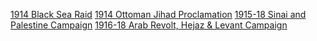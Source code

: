 [1914 Black Sea Raid](1914%20Black%20Sea%20Raid)
[1914 Ottoman Jihad Proclamation](1914%20Ottoman%20Jihad%20Proclamation)
[1915-18 Sinai and Palestine Campaign](1915-18%20Sinai%20and%20Palestine%20Campaign) 
[1916-18 Arab Revolt, Hejaz & Levant Campaign](1916-18%20Arab%20Revolt,%20Hejaz%20&%20Levant%20Campaign)